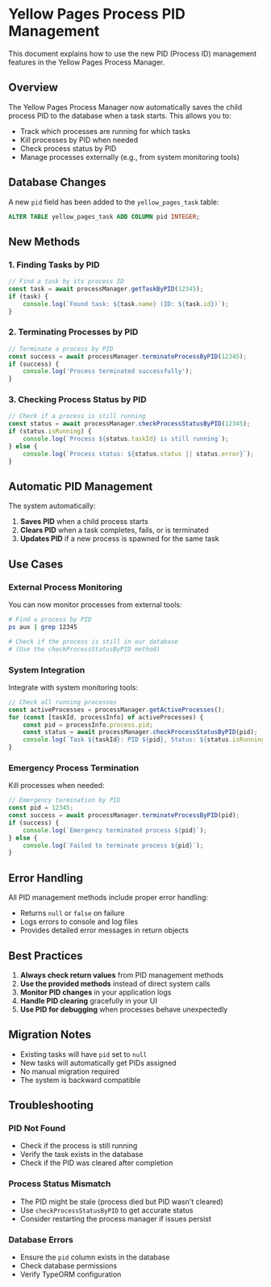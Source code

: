 # Yellow Pages Process PID Management

This document explains how to use the new PID (Process ID) management features in the Yellow Pages Process Manager.

## Overview

The Yellow Pages Process Manager now automatically saves the child process PID to the database when a task starts. This allows you to:

- Track which processes are running for which tasks
- Kill processes by PID when needed
- Check process status by PID
- Manage processes externally (e.g., from system monitoring tools)

## Database Changes

A new `pid` field has been added to the `yellow_pages_task` table:

```sql
ALTER TABLE yellow_pages_task ADD COLUMN pid INTEGER;
```

## New Methods

### 1. Finding Tasks by PID

```typescript
// Find a task by its process ID
const task = await processManager.getTaskByPID(12345);
if (task) {
    console.log(`Found task: ${task.name} (ID: ${task.id})`);
}
```

### 2. Terminating Processes by PID

```typescript
// Terminate a process by PID
const success = await processManager.terminateProcessByPID(12345);
if (success) {
    console.log('Process terminated successfully');
}
```

### 3. Checking Process Status by PID

```typescript
// Check if a process is still running
const status = await processManager.checkProcessStatusByPID(12345);
if (status.isRunning) {
    console.log(`Process ${status.taskId} is still running`);
} else {
    console.log(`Process status: ${status.status || status.error}`);
}
```

## Automatic PID Management

The system automatically:

1. **Saves PID** when a child process starts
2. **Clears PID** when a task completes, fails, or is terminated
3. **Updates PID** if a new process is spawned for the same task

## Use Cases

### External Process Monitoring

You can now monitor processes from external tools:

```bash
# Find a process by PID
ps aux | grep 12345

# Check if the process is still in our database
# (Use the checkProcessStatusByPID method)
```

### System Integration

Integrate with system monitoring tools:

```typescript
// Check all running processes
const activeProcesses = processManager.getActiveProcesses();
for (const [taskId, processInfo] of activeProcesses) {
    const pid = processInfo.process.pid;
    const status = await processManager.checkProcessStatusByPID(pid);
    console.log(`Task ${taskId}: PID ${pid}, Status: ${status.isRunning}`);
}
```

### Emergency Process Termination

Kill processes when needed:

```typescript
// Emergency termination by PID
const pid = 12345;
const success = await processManager.terminateProcessByPID(pid);
if (success) {
    console.log(`Emergency terminated process ${pid}`);
} else {
    console.log(`Failed to terminate process ${pid}`);
}
```

## Error Handling

All PID management methods include proper error handling:

- Returns `null` or `false` on failure
- Logs errors to console and log files
- Provides detailed error messages in return objects

## Best Practices

1. **Always check return values** from PID management methods
2. **Use the provided methods** instead of direct system calls
3. **Monitor PID changes** in your application logs
4. **Handle PID clearing** gracefully in your UI
5. **Use PID for debugging** when processes behave unexpectedly

## Migration Notes

- Existing tasks will have `pid` set to `null`
- New tasks will automatically get PIDs assigned
- No manual migration required
- The system is backward compatible

## Troubleshooting

### PID Not Found
- Check if the process is still running
- Verify the task exists in the database
- Check if the PID was cleared after completion

### Process Status Mismatch
- The PID might be stale (process died but PID wasn't cleared)
- Use `checkProcessStatusByPID` to get accurate status
- Consider restarting the process manager if issues persist

### Database Errors
- Ensure the `pid` column exists in the database
- Check database permissions
- Verify TypeORM configuration
